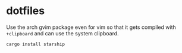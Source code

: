 # dotfiles

Use the arch gvim package even for vim so that it gets compiled with `+clipboard` and can use the system clipboard.

```
cargo install starship
```


